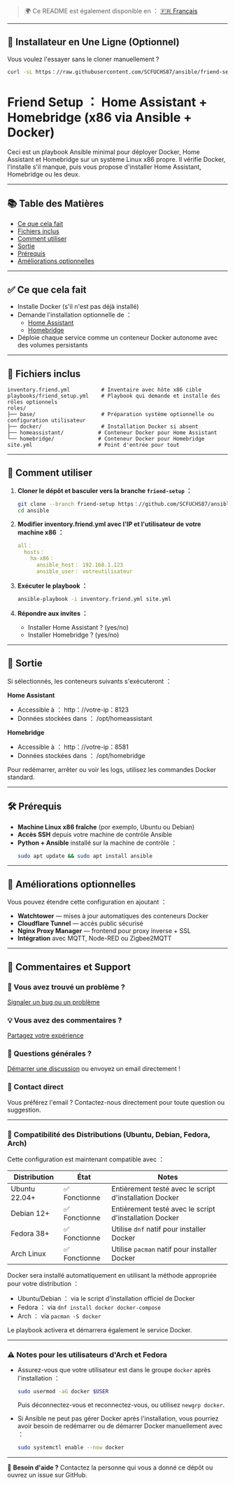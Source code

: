 > 🌍 Ce README est également disponible en ： [🇫🇷 Français](translations/readme.friendsetup.fr.md)

---

## 🧩 Installateur en Une Ligne (Optionnel)

Vous voulez l'essayer sans le cloner manuellement ?

```bash
curl -sL https：//raw.githubusercontent.com/SCFUCHS87/ansible/friend-setup/install_friend_setup.sh | bash
```

# Friend Setup ： Home Assistant + Homebridge (x86 via Ansible + Docker)

Ceci est un playbook Ansible minimal pour déployer Docker, Home Assistant et Homebridge sur un système Linux x86 propre. Il vérifie Docker, l'installe s'il manque, puis vous propose d'installer Home Assistant, Homebridge ou les deux.

---

## 📚 Table des Matières
- [Ce que cela fait](#ce-que-cela-fait)
- [Fichiers inclus](#fichiers-inclus)
- [Comment utiliser](#comment-utiliser)
- [Sortie](#sortie)
- [Prérequis](#prérequis)
- [Améliorations optionnelles](#améliorations-optionnelles)

---

## ✅ Ce que cela fait

- Installe Docker (s'il n'est pas déjà installé)
- Demande l'installation optionnelle de ：
  - [Home Assistant](https：//www.home-assistant.io/)
  - [Homebridge](https：//homebridge.io/)
- Déploie chaque service comme un conteneur Docker autonome avec des volumes persistants

---

## 📁 Fichiers inclus

```
inventory.friend.yml          # Inventaire avec hôte x86 cible
playbooks/friend_setup.yml    # Playbook qui demande et installe des rôles optionnels
roles/
├── base/                     # Préparation système optionnelle ou configuration utilisateur
├── docker/                   # Installation Docker si absent
├── homeassistant/           # Conteneur Docker pour Home Assistant
└── homebridge/              # Conteneur Docker pour Homebridge
site.yml                     # Point d'entrée pour tout
```

---

## 🚀 Comment utiliser

1. **Cloner le dépôt et basculer vers la branche `friend-setup` ：**
   ```bash
   git clone --branch friend-setup https：//github.com/SCFUCHS87/ansible.git
   cd ansible
   ```

2. **Modifier inventory.friend.yml avec l'IP et l'utilisateur de votre machine x86 ：**
   ```yaml
   all：
     hosts：
       ha-x86：
         ansible_host： 192.168.1.123
         ansible_user： votreutilisateur
   ```

3. **Exécuter le playbook ：**
   ```bash
   ansible-playbook -i inventory.friend.yml site.yml
   ```

4. **Répondre aux invites ：**
   - Installer Home Assistant ? (yes/no)
   - Installer Homebridge ? (yes/no)

---

## 🧾 Sortie

Si sélectionnés, les conteneurs suivants s'exécuteront ：

**Home Assistant**
- Accessible à ： http：//votre-ip：8123
- Données stockées dans ： /opt/homeassistant

**Homebridge**  
- Accessible à ： http：//votre-ip：8581
- Données stockées dans ： /opt/homebridge

Pour redémarrer, arrêter ou voir les logs, utilisez les commandes Docker standard.

---

## 🛠 Prérequis

- **Machine Linux x86 fraîche** (por exemplo, Ubuntu ou Debian)
- **Accès SSH** depuis votre machine de contrôle Ansible
- **Python + Ansible** installé sur la machine de contrôle ：
  ```bash
  sudo apt update && sudo apt install ansible
  ```

---

## 🧩 Améliorations optionnelles

Vous pouvez étendre cette configuration en ajoutant ：

- **Watchtower** — mises à jour automatiques des conteneurs Docker
- **Cloudflare Tunnel** — accès public sécurisé
- **Nginx Proxy Manager** — frontend pour proxy inverse + SSL
- **Intégration** avec MQTT, Node-RED ou Zigbee2MQTT

---

## 💬 Commentaires et Support

### 🐛 Vous avez trouvé un problème ?
[Signaler un bug ou un problème](https：//github.com/SCFUCHS87/ansible/issues/new?labels=friend-setup&template=support-request.md)

### 💡 Vous avez des commentaires ?
[Partagez votre expérience](https：//github.com/SCFUCHS87/ansible/issues/new?labels=friend-setup&template=friend-feedback.md)

### 💬 Questions générales ?
[Démarrer une discussion](https：//github.com/SCFUCHS87/ansible/discussions) ou envoyez un email directement !

### 📧 Contact direct
Vous préférez l'email ? Contactez-nous directement pour toute question ou suggestion.

---

### 🐧 Compatibilité des Distributions (Ubuntu, Debian, Fedora, Arch)

Cette configuration est maintenant compatible avec ：

| Distribution   | État    | Notes                                         |
|----------------|---------|-----------------------------------------------|
| Ubuntu 22.04+  | ✅ Fonctionne | Entièrement testé avec le script d'installation Docker |
| Debian 12+     | ✅ Fonctionne | Entièrement testé avec le script d'installation Docker |
| Fedora 38+     | ✅ Fonctionne | Utilise `dnf` natif pour installer Docker    |
| Arch Linux     | ✅ Fonctionne | Utilise `pacman` natif pour installer Docker |

Docker sera installé automatiquement en utilisant la méthode appropriée pour votre distribution ：
- Ubuntu/Debian ： via le script d'installation officiel de Docker
- Fedora ： via `dnf install docker docker-compose`
- Arch ： via `pacman -S docker`

Le playbook activera et démarrera également le service Docker.

---

### ⚠️ Notes pour les utilisateurs d'Arch et Fedora

- Assurez-vous que votre utilisateur est dans le groupe `docker` après l'installation ：
  ```bash
  sudo usermod -aG docker $USER
  ```
  Puis déconnectez-vous et reconnectez-vous, ou utilisez `newgrp docker`.

- Si Ansible ne peut pas gérer Docker après l'installation, vous pourriez avoir besoin de redémarrer ou de démarrer Docker manuellement avec ：
  ```bash
  sudo systemctl enable --now docker
  ```

---

💬 **Besoin d'aide ?**
Contactez la personne qui vous a donné ce dépôt ou ouvrez un issue sur GitHub.